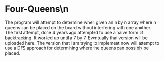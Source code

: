﻿# Four-Queens\n
T h e   p r o g r a m   w i l l   a t t e m p t   t o   d e t e r m i n e   w h e n   g i v e n   a n   n   b y   n   a r r a y   w h e r e   n   q u e e n s   c a n   b e   p l a c e d   o n   t h e   b o a r d   w i t h o u t   i n t e r f e r i n g   w i t h   o n e   a n o t h e r .   T h e   f i r s t   a t t e m p t ,   d o n e   4   y e a r s   a g o   a t t e m p t e d   t o   u s e   a   n a i v e   f o r m   o f   b a c k t r a c k i n g .   I t   w o r k e d   u p   u n t i l   a   7   b y   7 .   E v e n t u a l l y   t h a t   v e r s i o n   w i l l   b e   u p l o a d e d   h e r e .   T h e   v e r s i o n   t h a t   I   a m   t r y i n g   t o   i m p l e m e n t   n o w   w i l l   a t t e m p t   t o   u s e   a   D F S   a p p r o a c h   f o r   d e t e r m i n i n g   w h e r e   t h e   q u e e n s   c a n   p o s s i b l y   b e   p l a c e d .   
 
 
